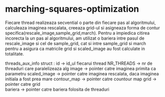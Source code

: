 # marching-squares-optimization

Fiecare thread realizeaza secvential o parte din fiecare pas al algoritmului, calculeaza imaginea rescalata, creeaza grid-ul si asigneaza forma de contur specifica(rescale_image,sample_grid,march).
Pentru a impiedica citirea incorecta la un pas al algoritmului, am utilizat o bariera intre pasul de rescale_image si cel de sample_grid, cat si intre sample_grid si march pentru a asigura ca matricile grid si scaled_image au fost calculate in totalitate.    
 

threads_aux_info struct : 
  id -> id_ul fiecarui thread 
  NR_THREADS -> nr de threaduri care paralelizeaza alg
  image -> pointer catre imaginea primita ca parametru 
  scaled_image -> pointer catre imaginea rescalata, daca imaginea initiala a fost prea mare 
  contour_map -> pointer catre countour map 
  grid -> pointer catre grid   
  bariera -> pointer catre bariera folosita de threaduri





